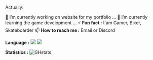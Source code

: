 Actually:

🔭 I’m currently working on website for my portfolio ...
🌱 I’m currently learning the game development ...
⚡ **Fun fact :** I'am Gamer, Biker, Skateboarder
📫 **How to reach me :** Email or Discord

**Language :**
<img src="https://cdn.jsdelivr.net/gh/devicons/devicon@latest/icons/visualstudio/visualstudio-original.svg" />
<img src="https://cdn.jsdelivr.net/gh/devicons/devicon@latest/icons/unity/unity-original-wordmark.svg" />
<i class="devicon-unrealengine-original-wordmark"></i>
<i class="devicon-canva-original"></i>

**Statistics :**
![GHstats](https://github-readme-stats.vercel.app/api?username=Noolexx&show_icons=true)

<!---
Noolexx/Noolexx is a ✨ special ✨ repository because its `README.md` (this file) appears on your GitHub profile.
You can click the Preview link to take a look at your changes.
--->

